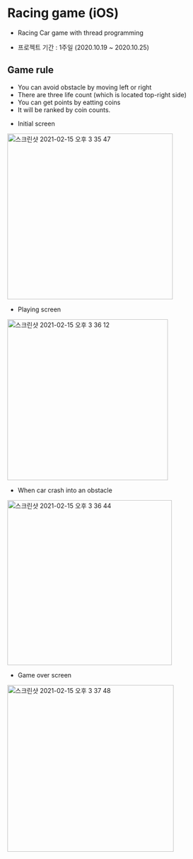 # Racing game (iOS)

* Racing Car game with thread programming
- 프로젝트 기간 : 1주일 (2020.10.19 ~ 2020.10.25)


## Game rule

- You can avoid obstacle by moving left or right
- There are three life count (which is located top-right side)
- You can get points by eatting coins
- It will be ranked by coin counts.



* Initial screen

<img width="374" alt="스크린샷 2021-02-15 오후 3 35 47" src="https://user-images.githubusercontent.com/48983864/107913472-d4793e00-6fa3-11eb-8dce-ac4258245360.png">




* Playing screen 

<img width="363" alt="스크린샷 2021-02-15 오후 3 36 12" src="https://user-images.githubusercontent.com/48983864/107913478-d9d68880-6fa3-11eb-96b3-1c45f4ec6ffe.png">



* When car crash into an obstacle 

<img width="372" alt="스크린샷 2021-02-15 오후 3 36 44" src="https://user-images.githubusercontent.com/48983864/107913482-dc38e280-6fa3-11eb-89a9-59bd2ff1631b.png">



* Game over screen

<img width="376" alt="스크린샷 2021-02-15 오후 3 37 48" src="https://user-images.githubusercontent.com/48983864/107913486-df33d300-6fa3-11eb-885a-671ad38e4358.png">
